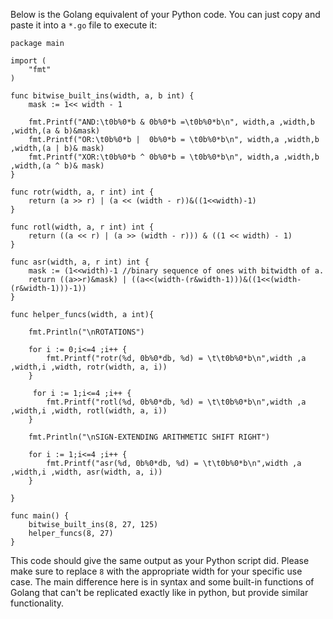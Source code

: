 Below is the Golang equivalent of your Python code. You can just copy and paste it into a `*.go` file to execute it:

```golang
package main
  
import (
    "fmt"
)
 
func bitwise_built_ins(width, a, b int) {
    mask := 1<< width - 1
    
    fmt.Printf("AND:\t0b%0*b & 0b%0*b =\t0b%0*b\n", width,a ,width,b ,width,(a & b)&mask)
    fmt.Printf("OR:\t0b%0*b |  0b%0*b = \t0b%0*b\n", width,a ,width,b ,width,(a | b)& mask)
    fmt.Printf("XOR:\t0b%0*b ^ 0b%0*b = \t0b%0*b\n", width,a ,width,b ,width,(a ^ b)& mask)
}

func rotr(width, a, r int) int {
    return (a >> r) | (a << (width - r))&((1<<width)-1)
}
  
func rotl(width, a, r int) int {
    return ((a << r) | (a >> (width - r))) & ((1 << width) - 1)
}

func asr(width, a, r int) int {
    mask := (1<<width)-1 //binary sequence of ones with bitwidth of a.
    return ((a>>r)&mask) | ((a<<(width-(r&width-1)))&((1<<(width-(r&width-1)))-1)) 
}

func helper_funcs(width, a int){
     
    fmt.Println("\nROTATIONS")
    
    for i := 0;i<=4 ;i++ {
        fmt.Printf("rotr(%d, 0b%0*db, %d) = \t\t0b%0*b\n",width ,a ,width,i ,width, rotr(width, a, i))
    }
     
     for i := 1;i<=4 ;i++ {
        fmt.Printf("rotl(%d, 0b%0*db, %d) = \t\t0b%0*b\n",width ,a ,width,i ,width, rotl(width, a, i))
    }
     
    fmt.Println("\nSIGN-EXTENDING ARITHMETIC SHIFT RIGHT") 
    
    for i := 1;i<=4 ;i++ {
        fmt.Printf("asr(%d, 0b%0*db, %d) = \t\t0b%0*b\n",width ,a ,width,i ,width, asr(width, a, i))
    }
    
}
  
func main() {
    bitwise_built_ins(8, 27, 125)
    helper_funcs(8, 27)
}
```
This code should give the same output as your Python script did. Please make sure to replace `8` with the appropriate width for your specific use case. The main difference here is in syntax and some built-in functions of Golang that can't be replicated exactly like in python, but provide similar functionality.

